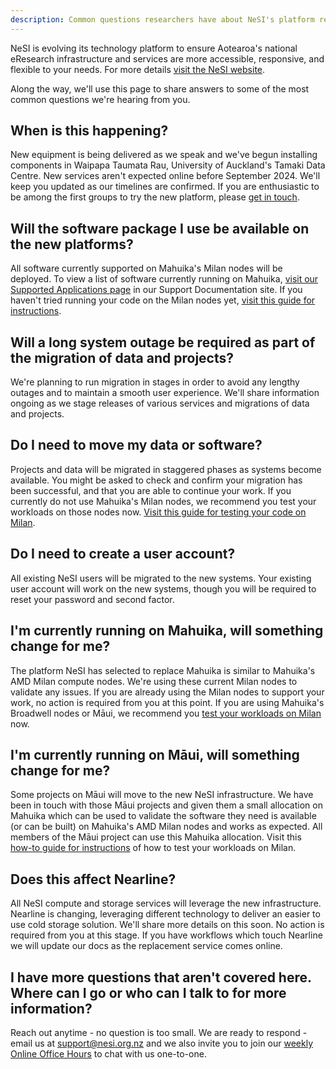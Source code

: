 ```yaml
---
description: Common questions researchers have about NeSI's platform refresh in 2024.
---
```


NeSI is evolving its technology platform to ensure Aotearoa's national eResearch infrastructure and services are more accessible, responsive, and flexible to your needs. For more details [visit the NeSI website](https://www.nesi.org.nz/platform-refresh).

Along the way, we'll use this page to share answers to some of the most common questions we're hearing from you.

## When is this happening?

New equipment is being delivered as we speak and we've begun installing components in Waipapa Taumata Rau, University of Auckland's Tamaki Data Centre. New services aren't expected online before September 2024. We'll keep you updated as our timelines are confirmed. If you are enthusiastic to be among the first groups to try the new platform, please [get in touch](mailto:support@nesi.org.nz).

## Will the software package I use be available on the new platforms?

All software currently supported on Mahuika's Milan nodes will be deployed. To view a list of software currently running on Mahuika, [visit our Supported Applications page](https://docs.nesi.org.nz/Scientific_Computing/Supported_Applications/) in our Support Documentation site. If you haven't tried running your code on the Milan nodes yet, [visit this guide for instructions](https://docs.nesi.org.nz/General/Announcements/Preparing_your_code_for_use_on_NeSIs_new_HPC_platform/).

## Will a long system outage be required as part of the migration of data and projects?

We're planning to run migration in stages in order to avoid any lengthy outages and to maintain a smooth user experience. We'll share information ongoing as we stage releases of various services and migrations of data and projects.

## Do I need to move my data or software?

Projects and data will be migrated in staggered phases as systems become available. You might be asked to check and confirm your migration has been successful, and that you are able to continue your work. If you currently do not use Mahuika's Milan nodes, we recommend you test your workloads on those nodes now. [Visit this guide for testing your code on Milan](https://docs.nesi.org.nz/General/Announcements/Preparing_your_code_for_use_on_NeSIs_new_HPC_platform/).

## Do I need to create a user account?

All existing NeSI users will be migrated to the new systems. Your existing user account will work on the new systems, though you will be required to reset your password and second factor.

## I'm currently running on Mahuika, will something change for me?

The platform NeSI has selected to replace Mahuika is similar to Mahuika's AMD Milan compute nodes. We're using these current Milan nodes to validate any issues. If you are already using the Milan nodes to support your work, no action is required from you at this point. If you are using Mahuika's Broadwell nodes or Māui, we recommend you [test your workloads on Milan](https://docs.nesi.org.nz/General/Announcements/Preparing_your_code_for_use_on_NeSIs_new_HPC_platform/) now.

## I'm currently running on Māui, will something change for me?

Some projects on Māui will move to the new NeSI infrastructure. We have been in touch with those Māui projects and given them a small allocation on Mahuika which can be used to validate the software they need is available (or can be built) on Mahuika's AMD Milan nodes and works as expected. All members of the Māui project can use this Mahuika allocation. Visit this [how-to guide for instructions]('General/Announcements/Preparing_your_code_for_use_on_NeSIs_new_HPC_platform') of how to test your workloads on Milan.

## Does this affect Nearline? 

All NeSI compute and storage services will leverage the new infrastructure. Nearline is changing, leveraging different technology to deliver an easier to use cold storage solution. We'll share more details on this soon. No action is required from you at this stage. If you have workflows which touch Nearline we will update our docs as the replacement service comes online.

## I have more questions that aren't covered here. Where can I go or who can I talk to for more information?

Reach out anytime - no question is too small. We are ready to respond - email us at support@nesi.org.nz and we also invite you to join our [weekly Online Office Hours]('Getting_Started/Getting_Help/Weekly_Online_Office_Hours') to chat with us one-to-one.


